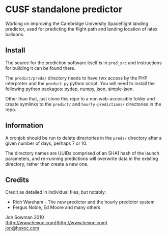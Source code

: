 # CUSF standalone predictor

Working on improving the Cambridge University Spaceflight landing predictor, used for predicting the flight path and landing location of latex balloons.  

## Install

The source for the prediction software itself is in `pred_src` and instructions for building it can be found there.  

The `predict/preds/` directory needs to have rwx access by the PHP interpreter and the `predict.py` python script. You will need to install the following python packages: pydap, numpy, json, simple-json.  

Other than that, just clone this repo to a non web-accessible folder and create symlinks to the `predict/` and `hourly-predictions/` directories in the repo.  

## Information

A cronjob should be run to delete directories in the `preds/` directory after a given number of days, perhaps 7 or 10.  

The directory names are UUIDs comprised of an SHA1 hash of the launch parameters, and re-running predictions will overwrite data in the existing directory, rather than create a new one.  

## Credits

Credit as detailed in individual files, but notably:  
* Rich Wareham - The new predictor and the hourly predictor system  
* Fergus Noble, Ed Moore and many others  

Jon Sowman 2010  
[http://www.hexoc.com](http://www.hexoc.com)  
[jon@hexoc.com](mailto:jon@hexoc.com)  
